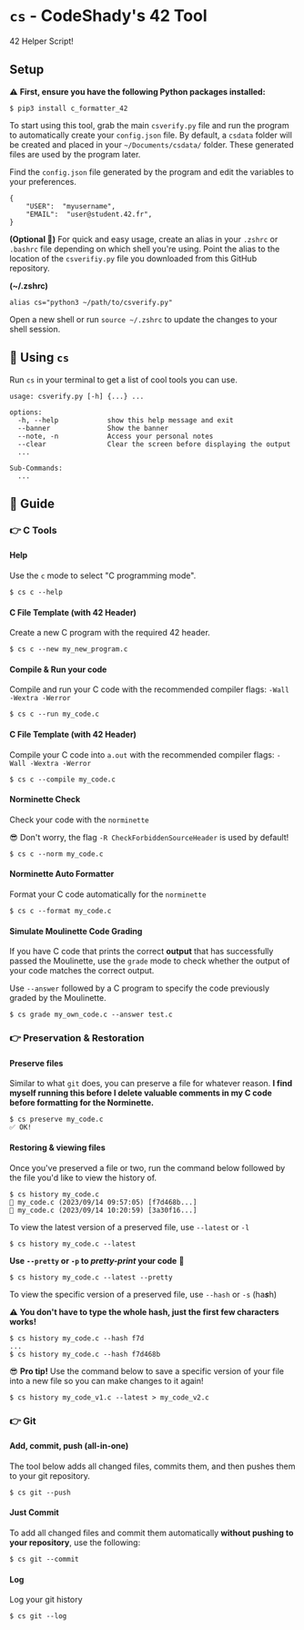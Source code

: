 # `cs` - CodeShady's 42 Tool
42 Helper Script!

## Setup

⚠️ **First, ensure you have the following Python packages installed:**
```
$ pip3 install c_formatter_42
```

To start using this tool, grab the main `csverify.py` file and run the program to automatically create your `config.json` file. By default, a `csdata` folder will be created and placed in your `~/Documents/csdata/` folder. These generated files are used by the program later.

Find the `config.json` file generated by the program and edit the variables to your preferences.
```
{
    "USER":  "myusername",
    "EMAIL":  "user@student.42.fr",
}
```

**(Optional 🤷)**
For quick and easy usage, create an alias in your `.zshrc` or `.bashrc` file depending on which shell you're using. Point the alias to the location of the `csverifiy.py` file you downloaded from this GitHub repository.

**(~/.zshrc)**
```
alias cs="python3 ~/path/to/csverify.py"
```
Open a new shell or run `source ~/.zshrc` to update the changes to your shell session.

## 👀 Using `cs`
Run `cs` in your terminal to get a list of cool tools you can use.
```
usage: csverify.py [-h] {...} ...

options:
  -h, --help            show this help message and exit
  --banner              Show the banner
  --note, -n            Access your personal notes
  --clear               Clear the screen before displaying the output
  ...

Sub-Commands:
  ...
```

## 📖 Guide

### 👉 C Tools

#### Help
Use the `c` mode to select "C programming mode".
```
$ cs c --help
```
#### C File Template (with 42 Header)
Create a new C program with the required 42 header.
```
$ cs c --new my_new_program.c
```
#### Compile & Run your code
Compile and run your C code with the recommended compiler flags: `-Wall -Wextra -Werror`
```
$ cs c --run my_code.c
```
#### C File Template (with 42 Header)
Compile your C code into `a.out` with the recommended compiler flags: `-Wall -Wextra -Werror`
```
$ cs c --compile my_code.c
```
#### Norminette Check
Check your code with the `norminette`

😎 Don't worry, the flag `-R CheckForbiddenSourceHeader` is used by default!
```
$ cs c --norm my_code.c
```
#### Norminette Auto Formatter
Format your C code automatically for the `norminette`
```
$ cs c --format my_code.c
```
#### Simulate Moulinette Code Grading 
If you have C code that prints the correct **output** that has successfully passed the Moulinette, use the `grade` mode to check whether the output of your code matches the correct output.

Use `--answer` followed by a C program to specify the code previously graded by the Moulinette.
```
$ cs grade my_own_code.c --answer test.c
```

### 👉 Preservation & Restoration
#### Preserve files
Similar to what `git` does, you can preserve a file for whatever reason. **I find myself running this before I delete valuable comments in my C code before formatting for the Norminette.**
```
$ cs preserve my_code.c
✅ OK!
```

#### Restoring & viewing files
Once you've preserved a file or two, run the command below followed by the file you'd like to view the history of.
```
$ cs history my_code.c
📄 my_code.c (2023/09/14 09:57:05) [f7d468b...]
📄 my_code.c (2023/09/14 10:20:59) [3a30f16...]
```

To view the latest version of a preserved file, use `--latest` or `-l`
```
$ cs history my_code.c --latest
```

**Use `--pretty` or `-p` to _pretty-print_ your code** 💃

```
$ cs history my_code.c --latest --pretty
```

To view the specific version of a preserved file, use `--hash` or `-s` (ha***s***h)

⚠️ **You don't have to type the whole hash, just the first few characters works!**
```
$ cs history my_code.c --hash f7d
...
$ cs history my_code.c --hash f7d468b
```

😎 **Pro tip!** Use the command below to save a specific version of your file into a new file so you can make changes to it again!
```
$ cs history my_code_v1.c --latest > my_code_v2.c
```

### 👉 Git
#### Add, commit, push (all-in-one)
The tool below adds all changed files, commits them, and then pushes them to your git repository.
```
$ cs git --push
```
#### Just Commit
To add all changed files and commit them automatically **without pushing to your repository**, use the following:
```
$ cs git --commit
```
#### Log
Log your git history
```
$ cs git --log
```
